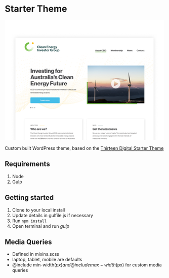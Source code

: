 # Starter Theme

![Image of theme](/screenshot.png)

Custom built WordPress theme, based on the [Thirteen Digital Starter Theme](https://github.com/thirteen-digital/starter-theme)

## Requirements

1. Node
2. Gulp

## Getting started

1. Clone to your local install
2. Update details in gulfile.js if necessary
3. Run `npm install`
4. Open terminal and run *gulp*

## Media Queries

- Defined in mixins.scss
- laptop, tablet, mobile are defaults
- @include min-width($px) and @include max-width($px) for custom media queries